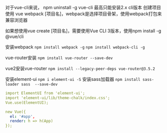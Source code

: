 对于vue-cli来说，
 npm uninstall -g vue-cli 最高只能安装2.x cli版本  创建项目使用
 vue webpack [项目名]，webpack是选择项目骨架，使用webpack打包来兼容浏览器
 
 如果想使用vue create [项目名]，需要使用Vue CLI 3版本，使用npm install -g @vue/cli
 
 安装webpack
 ```npm install webpack -g``` 
 ```npm install webpack-cli -g``` 
 
 vue-router安装
 ```npm install vue-router --save-dev```

vue2安装vue-router
```npm install --legacy-peer-deps vue-router@3.5.2```

安装element-ui
```npm i element-ui -S```
安装sass加载器
```npm install sass-loader sass  --save-dev ```

```yaml main.js
import ElementUI from 'element-ui';
import 'element-ui/lib/theme-chalk/index.css';
Vue.use(ElementUI);

new Vue({
  el: '#app',
  render: h => h(App)
});
```
